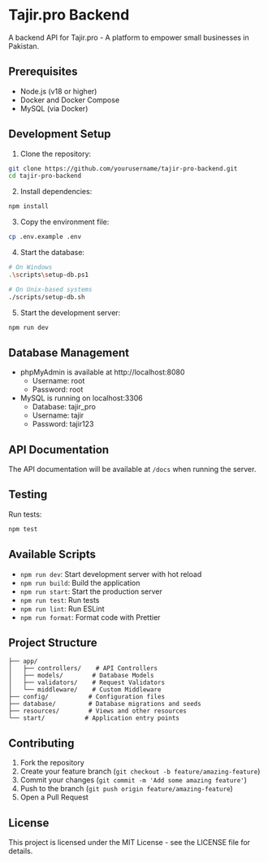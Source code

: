 # Tajir.pro Backend

A backend API for Tajir.pro - A platform to empower small businesses in Pakistan.

## Prerequisites

- Node.js (v18 or higher)
- Docker and Docker Compose
- MySQL (via Docker)

## Development Setup

1. Clone the repository:
```bash
git clone https://github.com/yourusername/tajir-pro-backend.git
cd tajir-pro-backend
```

2. Install dependencies:
```bash
npm install
```

3. Copy the environment file:
```bash
cp .env.example .env
```

4. Start the database:
```bash
# On Windows
.\scripts\setup-db.ps1

# On Unix-based systems
./scripts/setup-db.sh
```

5. Start the development server:
```bash
npm run dev
```

## Database Management

- phpMyAdmin is available at http://localhost:8080
  - Username: root
  - Password: root
- MySQL is running on localhost:3306
  - Database: tajir_pro
  - Username: tajir
  - Password: tajir123

## API Documentation

The API documentation will be available at `/docs` when running the server.

## Testing

Run tests:
```bash
npm test
```

## Available Scripts

- `npm run dev`: Start development server with hot reload
- `npm run build`: Build the application
- `npm run start`: Start the production server
- `npm run test`: Run tests
- `npm run lint`: Run ESLint
- `npm run format`: Format code with Prettier

## Project Structure

```
├── app/
│   ├── controllers/    # API Controllers
│   ├── models/        # Database Models
│   ├── validators/    # Request Validators
│   └── middleware/    # Custom Middleware
├── config/           # Configuration files
├── database/         # Database migrations and seeds
├── resources/        # Views and other resources
└── start/           # Application entry points
```

## Contributing

1. Fork the repository
2. Create your feature branch (`git checkout -b feature/amazing-feature`)
3. Commit your changes (`git commit -m 'Add some amazing feature'`)
4. Push to the branch (`git push origin feature/amazing-feature`)
5. Open a Pull Request

## License

This project is licensed under the MIT License - see the LICENSE file for details. 